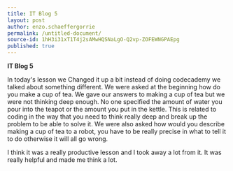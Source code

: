 ```yaml
---
title: IT Blog 5
layout: post
author: enzo.schaeffergorrie
permalink: /untitled-document/
source-id: 1hH3i31xT1T4j2sAMwHQSNaLgO-Q2vp-ZOFEWNGPAEpg
published: true
---
```

**IT Blog 5**

In today's lesson we Changed it up a bit instead of doing codecademy we talked about something different. We were asked at the beginning how do you make a cup of tea. We gave our answers to making a cup of tea but we were not thinking deep enough. No one specified the amount of water you pour into the teapot or the amount you put in the kettle. This is related to coding in the way that you need to think really deep and break up the problem to be able to solve it. We were also asked how would you describe making a cup of tea to a robot, you have to be really precise in what to tell it to do otherwise it will all go wrong.

I think it was a really productive lesson and I took away a lot from it. It was really helpful and made me think a lot.

